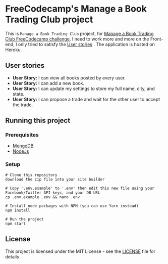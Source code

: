 # FreeCodecamp's Manage a Book Trading Club project

This is `Manage a Book Trading Club` project, for [Manage a Book Trading Club FreeCodecamp challenge](https://www.freecodecamp.org/challenges/manage-a-book-trading-club). I need to work more and more on the Front-end, I only tried to satisfy the [User stories](#user-stories) . The application is hosted on Heroku.



## User stories
* **User Story:** I can view all books posted by every user.
* **User Story:** I can add a new book.
* **User Story:** I can update my settings to store my full name, city, and state.
* **User Story:** I can propose a trade and wait for the other user to accept the trade.

## Running this project

### Prerequisites
* [MongoDB](https://docs.mongodb.com/manual/installation/)
* [NodeJs](http://nodejs.org/download/)

### Setup

```shell
# Clone this repository
download the zip file into your site builder

# Copy '.env.example' to '.env' then edit this new file using your Facebook/Twitter API keys, and your DB URL
cp .env.example .env && nano .env

# Install node packages with NPM (you can use Yarn instead)
npm install

# Run the project
npm start
```


## License
This project is licensed under the MIT License - see the [LICENSE](./LICENSE) file for details
